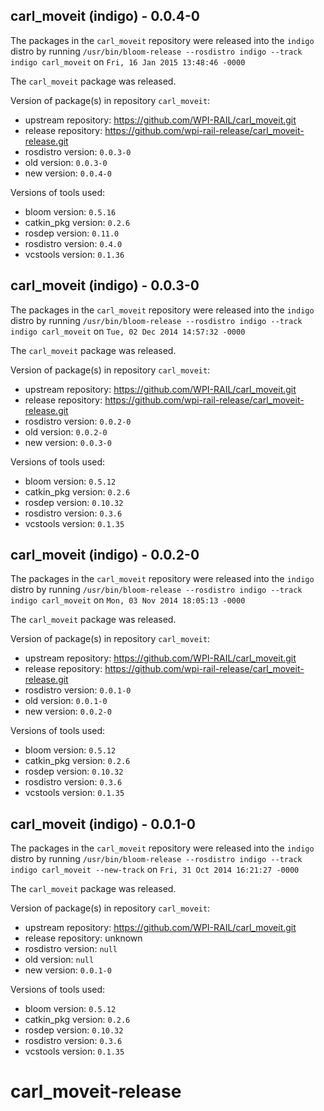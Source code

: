 ## carl_moveit (indigo) - 0.0.4-0

The packages in the `carl_moveit` repository were released into the `indigo` distro by running `/usr/bin/bloom-release --rosdistro indigo --track indigo carl_moveit` on `Fri, 16 Jan 2015 13:48:46 -0000`

The `carl_moveit` package was released.

Version of package(s) in repository `carl_moveit`:
- upstream repository: https://github.com/WPI-RAIL/carl_moveit.git
- release repository: https://github.com/wpi-rail-release/carl_moveit-release.git
- rosdistro version: `0.0.3-0`
- old version: `0.0.3-0`
- new version: `0.0.4-0`

Versions of tools used:
- bloom version: `0.5.16`
- catkin_pkg version: `0.2.6`
- rosdep version: `0.11.0`
- rosdistro version: `0.4.0`
- vcstools version: `0.1.36`


## carl_moveit (indigo) - 0.0.3-0

The packages in the `carl_moveit` repository were released into the `indigo` distro by running `/usr/bin/bloom-release --rosdistro indigo --track indigo carl_moveit` on `Tue, 02 Dec 2014 14:57:32 -0000`

The `carl_moveit` package was released.

Version of package(s) in repository `carl_moveit`:
- upstream repository: https://github.com/WPI-RAIL/carl_moveit.git
- release repository: https://github.com/wpi-rail-release/carl_moveit-release.git
- rosdistro version: `0.0.2-0`
- old version: `0.0.2-0`
- new version: `0.0.3-0`

Versions of tools used:
- bloom version: `0.5.12`
- catkin_pkg version: `0.2.6`
- rosdep version: `0.10.32`
- rosdistro version: `0.3.6`
- vcstools version: `0.1.35`


## carl_moveit (indigo) - 0.0.2-0

The packages in the `carl_moveit` repository were released into the `indigo` distro by running `/usr/bin/bloom-release --rosdistro indigo --track indigo carl_moveit` on `Mon, 03 Nov 2014 18:05:13 -0000`

The `carl_moveit` package was released.

Version of package(s) in repository `carl_moveit`:
- upstream repository: https://github.com/WPI-RAIL/carl_moveit.git
- release repository: https://github.com/wpi-rail-release/carl_moveit-release.git
- rosdistro version: `0.0.1-0`
- old version: `0.0.1-0`
- new version: `0.0.2-0`

Versions of tools used:
- bloom version: `0.5.12`
- catkin_pkg version: `0.2.6`
- rosdep version: `0.10.32`
- rosdistro version: `0.3.6`
- vcstools version: `0.1.35`


## carl_moveit (indigo) - 0.0.1-0

The packages in the `carl_moveit` repository were released into the `indigo` distro by running `/usr/bin/bloom-release --rosdistro indigo --track indigo carl_moveit --new-track` on `Fri, 31 Oct 2014 16:21:27 -0000`

The `carl_moveit` package was released.

Version of package(s) in repository `carl_moveit`:
- upstream repository: https://github.com/WPI-RAIL/carl_moveit.git
- release repository: unknown
- rosdistro version: `null`
- old version: `null`
- new version: `0.0.1-0`

Versions of tools used:
- bloom version: `0.5.12`
- catkin_pkg version: `0.2.6`
- rosdep version: `0.10.32`
- rosdistro version: `0.3.6`
- vcstools version: `0.1.35`


carl_moveit-release
===================

